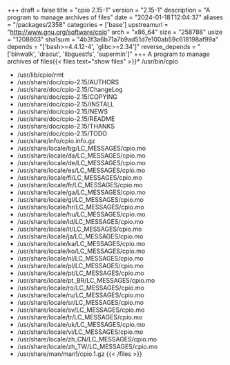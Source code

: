 +++
draft = false
title = "cpio 2.15-1"
version = "2.15-1"
description = "A program to manage archives of files"
date = "2024-01-18T12:04:37"
aliases = "/packages/2358"
categories = ['base']
upstreamurl = "http://www.gnu.org/software/cpio"
arch = "x86_64"
size = "258788"
usize = "1208803"
sha1sum = "4b3f3a6b71a7b9ad51d7e100ab59c618198af99a"
depends = "['bash>=4.4.12-4', 'glibc>=2.34']"
reverse_depends = "['binwalk', 'dracut', 'libguestfs', 'supermin']"
+++
A program to manage archives of files{{< files text="show files" >}}* /usr/bin/cpio
* /usr/lib/cpio/rmt
* /usr/share/doc/cpio-2.15/AUTHORS
* /usr/share/doc/cpio-2.15/ChangeLog
* /usr/share/doc/cpio-2.15/COPYING
* /usr/share/doc/cpio-2.15/INSTALL
* /usr/share/doc/cpio-2.15/NEWS
* /usr/share/doc/cpio-2.15/README
* /usr/share/doc/cpio-2.15/THANKS
* /usr/share/doc/cpio-2.15/TODO
* /usr/share/info/cpio.info.gz
* /usr/share/locale/bg/LC_MESSAGES/cpio.mo
* /usr/share/locale/da/LC_MESSAGES/cpio.mo
* /usr/share/locale/de/LC_MESSAGES/cpio.mo
* /usr/share/locale/es/LC_MESSAGES/cpio.mo
* /usr/share/locale/fi/LC_MESSAGES/cpio.mo
* /usr/share/locale/fr/LC_MESSAGES/cpio.mo
* /usr/share/locale/ga/LC_MESSAGES/cpio.mo
* /usr/share/locale/gl/LC_MESSAGES/cpio.mo
* /usr/share/locale/hr/LC_MESSAGES/cpio.mo
* /usr/share/locale/hu/LC_MESSAGES/cpio.mo
* /usr/share/locale/id/LC_MESSAGES/cpio.mo
* /usr/share/locale/it/LC_MESSAGES/cpio.mo
* /usr/share/locale/ja/LC_MESSAGES/cpio.mo
* /usr/share/locale/ka/LC_MESSAGES/cpio.mo
* /usr/share/locale/ko/LC_MESSAGES/cpio.mo
* /usr/share/locale/nl/LC_MESSAGES/cpio.mo
* /usr/share/locale/pl/LC_MESSAGES/cpio.mo
* /usr/share/locale/pt/LC_MESSAGES/cpio.mo
* /usr/share/locale/pt_BR/LC_MESSAGES/cpio.mo
* /usr/share/locale/ro/LC_MESSAGES/cpio.mo
* /usr/share/locale/ru/LC_MESSAGES/cpio.mo
* /usr/share/locale/sr/LC_MESSAGES/cpio.mo
* /usr/share/locale/sv/LC_MESSAGES/cpio.mo
* /usr/share/locale/tr/LC_MESSAGES/cpio.mo
* /usr/share/locale/uk/LC_MESSAGES/cpio.mo
* /usr/share/locale/vi/LC_MESSAGES/cpio.mo
* /usr/share/locale/zh_CN/LC_MESSAGES/cpio.mo
* /usr/share/locale/zh_TW/LC_MESSAGES/cpio.mo
* /usr/share/man/man1/cpio.1.gz
{{< /files >}}